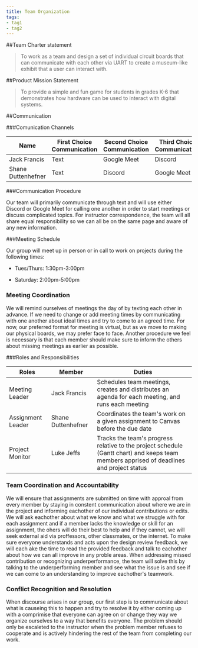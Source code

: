 ```yaml
---
title: Team Organization
tags:
- tag1
- tag2
---
```


##Team Charter statement
>To work as a team and design a set of individual circuit boards that can communicate with each other via UART to create a museum-like exhibit that a user can interact with.

##Product Mission Statement
>To provide a simple and fun game for students in grades K-6 that demonstrates how hardware can be used to interact with digital systems.


##Communication

###Comunication Channels

**Name** | **First Choice Communication** | **Second Choice Communication** | **Third Choice Communication**
---------|--------------------------------|---------------------------------|-------------------------------
Jack Francis | Text | Google Meet | Discord
Shane Duttenhefner | Text | Discord | Google Meet

###Communication Procedure

Our team will primarily communicate through text and will use either Discord or Google Meet for calling one another in order to start meetings or discuss complicated topics. For instructor correspondence, the team will all share equal responsibility so we can all be on the same page and aware of any new information.

###Meeting Schedule

Our group will meet up in person or in call to work on projects during the following times:

- Tues/Thurs: 1:30pm-3:00pm

- Saturday: 2:00pm-5:00pm

### Meeting Coordination

We will remind ourselves of meetings the day of by texting each other in advance. If we need to change or add meeting times by communicating with one another about ideal times and try to come to an agreed time. For now, our preferred format for meeting is virtual, but as we move to making our physical boards, we may prefer face to face. Another procedure we feel is necessary is that each member should make sure to inform the others about missing meetings as earlier as possible.

###Roles and Responsibilities

**Roles** | **Member** | **Duties**
----------|------------|-----------
Meeting Leader | Jack Francis | Schedules team meetings, creates and distributes an agenda for each meeting, and runs each meeting
Assignment Leader | Shane Duttenhefner | Coordinates the team's work on a given assignment to Canvas before the due date
Project Monitor | Luke Jeffs | Tracks the team's progress relative to the project schedule (Gantt chart) and keeps team members apprised of deadlines and project status

### Team Coordination and Accountability

We will ensure that assignments are submitted on time with approal from every member by staying in constent communication about where we are in the project and informing eachother of our individual contributions or edits. We will ask eachother about what we know and what we struggle with for each assignment and if a member lacks the knowledge or skill for an assignment, the ohers will do their best to help and if they cannot, we will seek external aid via proffessors, other classmates, or the internet. To make sure everyone understands and acts upon the design review feedback, we will each ake the time to read the provided feedback and talk to eachother about how we can all improve in any proble areas. When addressing missed contribution or recognizing underperformance, the team will solve this by talking to the underperforming member and see what the issue is and see if we can come to an understanding to improve eachother's teamwork.

### Conflict Recognition and Resolution

When discourse arises in our group, our first step is to communicate about what is causeing this to happen and try to resolve it by either coming up with a comprimise that everyone can agree on or change they way we organize ourselves to a way that benefits everyone. The problem should only be escaleted to the instructor when the problem member refuses to cooperate and is actively hindering the rest of the team from completing our work.
